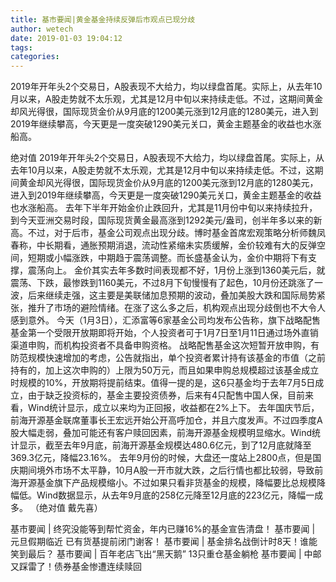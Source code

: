 ```yaml
---
title: 基市要闻|黄金基金持续反弹后市观点已现分歧
author: wetech
date: 2019-01-03 19:04:12
tags: 
categories: 
---
```

2019年开年头2个交易日，A股表现不大给力，均以绿盘首尾。实际上，从去年10月以来，A股走势就不太乐观，尤其是12月中旬以来持续走低。不过，这期间黄金却风光得很，国际现货金价从9月底的1200美元涨到12月底的1280美元，进入到2019年继续攀高，今天更是一度突破1290美元关口，黄金主题基金的收益也水涨船高。
<!-- more -->
绝对值
2019年开年头2个交易日，A股表现不大给力，均以绿盘首尾。实际上，从去年10月以来，A股走势就不太乐观，尤其是12月中旬以来持续走低。不过，这期间黄金却风光得很，国际现货金价从9月底的1200美元涨到12月底的1280美元，进入到2019年继续攀高，今天更是一度突破1290美元关口，黄金主题基金的收益也水涨船高。
去年下半年开始金价止跌回升，尤其是11月份中旬以来持续拉升，到今天亚洲交易时段，国际现货黄金最高涨到1292美元/盎司，创半年多以来的新高。不过，对于后市，基金公司观点出现分歧。博时基金首席宏观策略分析师魏凤春称，中长期看，通胀预期消退，流动性紧缩未实质缓解，金价较难有大的反弹空间，短期或小幅涨跌，中期趋于震荡调整。而长盛基金认为，金价中期将下有支撑，震荡向上。
金价其实去年多数时间表现都不好，1月份上涨到1360美元后，就震荡、下跌，最惨跌到1160美元，不过8月下旬慢慢有了起色，10月份还跳涨了一波，后来继续走强，这主要是美联储加息预期的波动，叠加美股大跌和国际局势紧张，推升了市场的避险情绪。在涨了这么多之后，机构观点出现分歧倒也不大令人感到意外。
今天（1月3日），汇添富等6家基金公司均发布公告称，旗下战略配售基金第一个受限开放期即将开始，个人投资者可于1月7日至1月11日通过场外直销渠道申购，而机构投资者不具备申购资格。
战略配售基金这次短暂开放申购，有防范规模快速增加的考虑，公告就指出，单个投资者累计持有该基金的市值（之前持有的，加上这次申购的）上限为50万元，而且如果申购总规模超过该基金成立时规模的10%，开放期将提前结束。值得一提的是，这6只基金均于去年7月5日成立，由于缺乏投资标的，基金主要投资债券，后来有4只配售中国人保，目前来看，Wind统计显示，成立以来均为正回报，收益都在2%上下。
去年国庆节后，前海开源基金联席董事长王宏远开始公开高呼加仓，并且六度发声。不过四季度A股大幅走弱，叠加可能还有客户赎回因素，前海开源基金规模明显缩水。Wind统计显示，截至去年9月底，前海开源基金规模达480.6亿元，到了12月底就降至369.3亿元，降幅23.16%。
去年9月份的时候，大盘还一度站上2800点，但是国庆期间境外市场不太平静，10月A股一开市就大跌，之后行情也都比较弱，导致前海开源基金旗下产品规模缩小。不过如果只看非货基金的规模，降幅要比总规模降幅低。Wind数据显示，从去年9月底的258亿元降至12月底的223亿元，降幅一成多。
（绝对值 戴先喜）
 
 
基市要闻 | 终究没能等到帮忙资金，年内已赚16%的基金宣告清盘！
基市要闻 | 元旦假期临近 已有货基提前闭门谢客！
基市要闻 | 基金排名战倒计时8天！谁能笑到最后？
基市要闻 | 百年老店飞出“黑天鹅” 13只重仓基金躺枪
基市要闻 | 中邮又踩雷了！债券基金惨遭连续赎回
